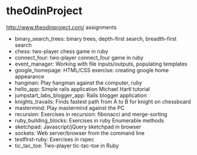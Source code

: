 theOdinProject
==============

http://www.theodinproject.com/ assignments

<ul>
<li> binary_search_trees: binary trees, depth-first search, breadth-first search </li>
<li>chess: two-player chess game in ruby </li>
<li>connect_four: two-player connect_four game in ruby </li>
<li>event_manager: Working with file inputs/outputs, populating templates </li>
<li>google_homepage: HTML/CSS exercise: creating google home appearance</li>
<li>hangman: Play hangman against the computer, ruby </li>
<li> hello_app: Simple rails application Michael Hartl tutorial
<li>jumpstart_labs_blogger_app: Rails blogger application </li>
<li>knights_travails: Finds fastest path from A to B for knight on chessboard </li>
<li>mastermind: Play mastermind against the PC </li>
<li>recursion: Exercises in recursion: fibonacci and merge-sorting </li>
<li>ruby_building_blocks:  Exercises in ruby Enumerable methods </li>
<li>sketchpad: Javascript/jQuery sketchpad in browser </li>
<li>sockets: Web server/browser from the command line </li>
<li>testfirst-ruby: Exercises in rspec </li>
<li>tic_tac_toe: Two-player tic-tac-toe in Ruby </li>
</ul>


             



